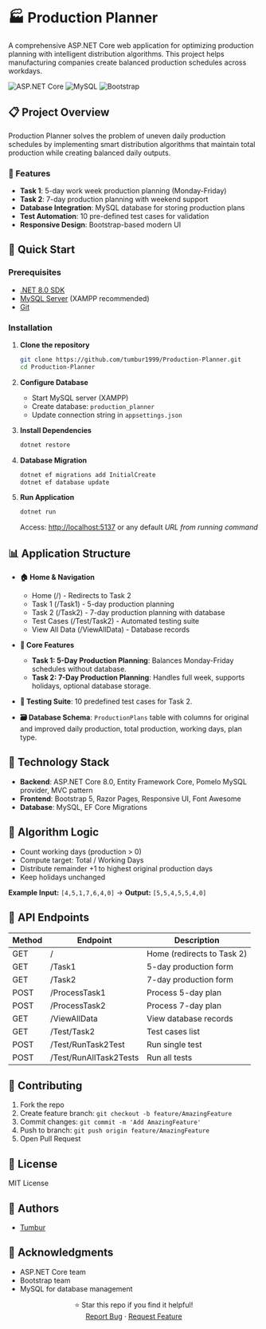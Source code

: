 # 🏭 Production Planner

A comprehensive ASP.NET Core web application for optimizing production planning with intelligent distribution algorithms. This project helps manufacturing companies create balanced production schedules across workdays.

![ASP.NET Core](https://img.shields.io/badge/ASP.NET_Core-8.0-purple)
![MySQL](https://img.shields.io/badge/MySQL-Database-orange)
![Bootstrap](https://img.shields.io/badge/Bootstrap-5.0-blue)

## 📋 Project Overview

Production Planner solves the problem of uneven daily production schedules by implementing smart distribution algorithms that maintain total production while creating balanced daily outputs.

### 🎯 Features

- **Task 1**: 5-day work week production planning (Monday-Friday)
- **Task 2**: 7-day production planning with weekend support
- **Database Integration**: MySQL database for storing production plans
- **Test Automation**: 10 pre-defined test cases for validation
- **Responsive Design**: Bootstrap-based modern UI

## 🚀 Quick Start

### Prerequisites

- [.NET 8.0 SDK](https://dotnet.microsoft.com/download/dotnet/8.0)
- [MySQL Server](https://dev.mysql.com/downloads/mysql/) (XAMPP recommended)
- [Git](https://git-scm.com/)

### Installation

1. **Clone the repository**

   ```bash
   git clone https://github.com/tumbur1999/Production-Planner.git
   cd Production-Planner
   ```

2. **Configure Database**

   - Start MySQL server (XAMPP)
   - Create database: `production_planner`
   - Update connection string in `appsettings.json`

3. **Install Dependencies**

   ```bash
   dotnet restore
   ```

4. **Database Migration**

   ```bash
   dotnet ef migrations add InitialCreate
   dotnet ef database update
   ```

5. **Run Application**
   ```bash
   dotnet run
   ```
   Access: [http://localhost:5137](http://localhost:5137) or any default <i>URL from running command</i>

## 📊 Application Structure

- **🏠 Home & Navigation**

  - Home (/) - Redirects to Task 2
  - Task 1 (/Task1) - 5-day production planning
  - Task 2 (/Task2) - 7-day production planning with database
  - Test Cases (/Test/Task2) - Automated testing suite
  - View All Data (/ViewAllData) - Database records

- **🔧 Core Features**

  - **Task 1: 5-Day Production Planning**: Balances Monday-Friday schedules without database.
  - **Task 2: 7-Day Production Planning**: Handles full week, supports holidays, optional database storage.

- **🧪 Testing Suite**: 10 predefined test cases for Task 2.

- **🗃️ Database Schema**: `ProductionPlans` table with columns for original and improved daily production, total production, working days, plan type.

## 🎨 Technology Stack

- **Backend**: ASP.NET Core 8.0, Entity Framework Core, Pomelo MySQL provider, MVC pattern
- **Frontend**: Bootstrap 5, Razor Pages, Responsive UI, Font Awesome
- **Database**: MySQL, EF Core Migrations

## 🔄 Algorithm Logic

- Count working days (production > 0)
- Compute target: Total / Working Days
- Distribute remainder +1 to highest original production days
- Keep holidays unchanged

**Example Input:** `[4,5,1,7,6,4,0]` → **Output:** `[5,5,4,5,5,4,0]`

## 📝 API Endpoints

| Method | Endpoint               | Description                |
| ------ | ---------------------- | -------------------------- |
| GET    | /                      | Home (redirects to Task 2) |
| GET    | /Task1                 | 5-day production form      |
| GET    | /Task2                 | 7-day production form      |
| POST   | /ProcessTask1          | Process 5-day plan         |
| POST   | /ProcessTask2          | Process 7-day plan         |
| GET    | /ViewAllData           | View database records      |
| GET    | /Test/Task2            | Test cases list            |
| POST   | /Test/RunTask2Test     | Run single test            |
| POST   | /Test/RunAllTask2Tests | Run all tests              |

## 🤝 Contributing

1. Fork the repo
2. Create feature branch: `git checkout -b feature/AmazingFeature`
3. Commit changes: `git commit -m 'Add AmazingFeature'`
4. Push to branch: `git push origin feature/AmazingFeature`
5. Open Pull Request

## 📄 License

MIT License

## 👥 Authors

- [Tumbur](https://github.com/tumbur1999)

## 🙏 Acknowledgments

- ASP.NET Core team
- Bootstrap team
- MySQL for database management

<div align="center">
⭐ Star this repo if you find it helpful!<br>
<a href="https://github.com/tumbur1999/Production-Planner/issues">Report Bug</a> · <a href="https://github.com/tumbur1999/Production-Planner/issues">Request Feature</a>
</div>
